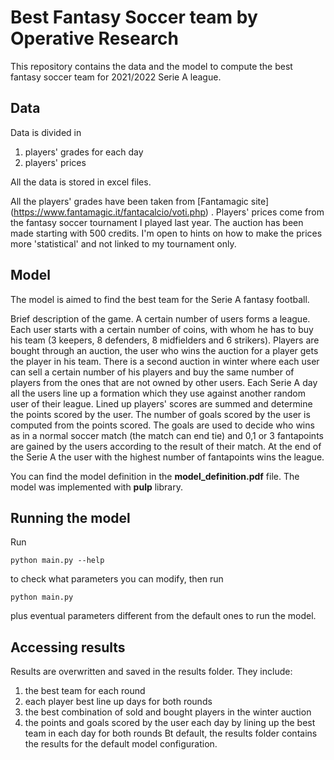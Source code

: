 # Best Fantasy Soccer team by Operative Research

This repository contains the data and the model to compute the best fantasy soccer team
for 2021/2022 Serie A league.

## Data

Data is divided in
1. players' grades for each day
2. players' prices 

All the data is stored in excel files.

All the players' grades have been taken from [Fantamagic site] (https://www.fantamagic.it/fantacalcio/voti.php) .
Players' prices come from the fantasy soccer tournament I played last year. The auction has been made
starting with 500 credits. 
I'm open to hints on how to make the prices more 'statistical' and not linked to my tournament only.

## Model

The model is aimed to find the best team for the Serie A fantasy football. 

Brief description of the game. A certain number of users forms a league. Each user starts with a certain
number of coins, with whom he has to buy his team (3 keepers, 8 defenders, 8 midfielders and 6 strikers).
Players are bought through an auction, the user who wins the auction for a player gets the player in
his team. There is a second auction in winter where each user can sell a certain number of his players
and buy the same number of players from the ones that are not owned by other users. Each Serie A day
all the users line up a formation which they use against another random user of their league. Lined up
players' scores are summed and determine the points scored by the user. The number of goals scored by the
user is computed from the points scored. The goals are used to decide who wins as in a normal soccer match
(the match can end tie) and 0,1 or 3 fantapoints are gained by the users according to the result of their
match. At the end of the Serie A the user with the highest number of fantapoints wins the league.

You can find the model definition in the **model_definition.pdf** file. The model was implemented
with **pulp** library.

## Running the model

Run 

```
python main.py --help
```

to check what parameters you can modify, then run

```
python main.py
```

plus eventual parameters different from the default ones to run the model. 

## Accessing results

Results are overwritten and saved in the results folder. They include:
1. the best team for each round
2. each player best line up days for both rounds
3. the best combination of sold and bought players in the winter auction 
4. the points and goals scored by the user each day by lining up the best team in each day for both rounds
Bt default, the results folder contains the results for the default model configuration.





